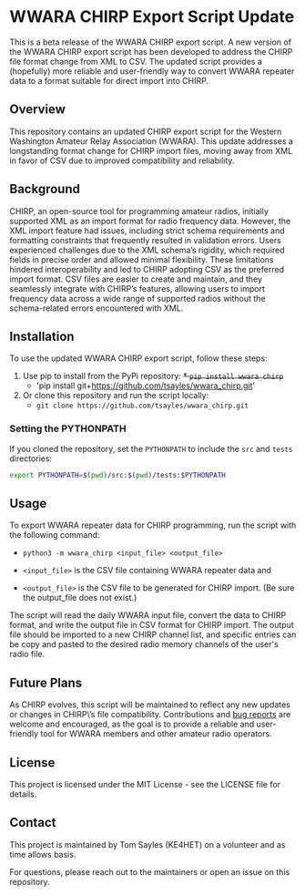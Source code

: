 # WWARA CHIRP Export Script Update

This is a beta release of the WWARA CHIRP export script. 
A new version of the WWARA CHIRP export script has been developed to address 
the CHIRP file format change from XML to CSV. The updated script provides a 
(hopefully) more reliable and user-friendly way to convert WWARA repeater 
data to a format suitable for direct import into CHIRP.

## Overview
This repository contains an updated CHIRP export script for the Western
Washington Amateur Relay Association (WWARA). This update addresses a
longstanding format change for CHIRP import files, moving away from XML in favor
of CSV due to improved compatibility and reliability.

## Background
CHIRP, an open-source tool for programming amateur radios, initially supported
XML as an import format for radio frequency data. However, the XML import
feature had issues, including strict schema requirements and formatting
constraints that frequently resulted in validation errors. Users experienced
challenges due to the XML schema’s rigidity, which required fields in precise
order and allowed minimal flexibility. These limitations hindered
interoperability and led to CHIRP adopting CSV as the preferred import format.
CSV files are easier to create and maintain, and they seamlessly integrate with
CHIRP’s features, allowing users to import frequency data across a wide range of
supported radios without the schema-related errors encountered with XML.

## Installation
To use the updated WWARA CHIRP export script, follow these steps:
1. Use pip to install from the PyPi repository:
   ~~* `pip install wwara_chirp`~~
   * 'pip install git+https://github.com/tsayles/wwara_chirp.git'
2. Or clone this repository and run the script locally:
   * `git clone https://github.com/tsayles/wwara_chirp.git`

### Setting the PYTHONPATH
If you cloned the repository, set the `PYTHONPATH` to include the `src` 
and `tests` directories:

```bash
export PYTHONPATH=$(pwd)/src:$(pwd)/tests:$PYTHONPATH
```

## Usage
To export WWARA repeater data for CHIRP programming, run the script with the
following command:
* `python3 -m wwara_chirp <input_file> <output_file>`

* `<input_file>` is the CSV file containing WWARA repeater data and
* `<output_file>` is the CSV file to be generated for CHIRP import. (Be sure 
  the output_file does not exist.)
  
The script will read the daily WWARA input file, convert the data to CHIRP 
format, and write the output file in CSV format for CHIRP import. The output 
file should  be imported to a new CHIRP channel list, and specific entries can
be copy and pasted to the desired radio memory channels of the user's radio file.


## Future Plans
As CHIRP evolves, this script will be maintained to reflect any new updates or 
changes in CHIRP\’s file compatibility. Contributions and 
[bug reports](https://github.com/tsayles/wwara-chirp/issues) are welcome and 
encouraged, as the goal is to provide a reliable and user-friendly tool for 
WWARA members and other amateur radio operators.

## License
This project is licensed under the MIT License - see the LICENSE file for details.

## Contact

This project is maintained by Tom Sayles (KE4HET) on a volunteer and as time 
allows basis.

For questions, please reach out to the maintainers or open an issue on this 
repository.
